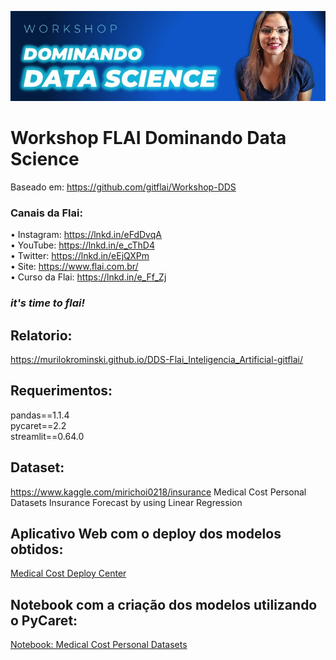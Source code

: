![alt text](https://github.com/MuriloKrominski/DDS-Flai_Inteligencia_Artificial-gitflai/blob/main/imagens/DDS-Flai1.jpg?raw=true)
# Workshop FLAI Dominando Data Science 
Baseado em: https://github.com/gitflai/Workshop-DDS

### Canais da Flai:
• Instagram: https://lnkd.in/eFdDvqA<br>
• YouTube: https://lnkd.in/e_cThD4<br>
• Twitter: https://lnkd.in/eEjQXPm<br>
• Site: https://www.flai.com.br/<br>
• Curso da Flai: https://lnkd.in/e_Ff_Zj<br>
### *it's time to flai!*

## Relatorio:
https://murilokrominski.github.io/DDS-Flai_Inteligencia_Artificial-gitflai/

## Requerimentos:
pandas==1.1.4<br>
pycaret==2.2<br>
streamlit==0.64.0<br>

## Dataset:
https://www.kaggle.com/mirichoi0218/insurance
Medical Cost Personal Datasets
Insurance Forecast by using Linear Regression

## Aplicativo Web com o deploy dos modelos obtidos:
[Medical Cost Deploy Center](https://share.streamlit.io/gitflai/workshop-dds/main/medical.py)

## Notebook com a criação dos modelos utilizando o PyCaret:
[Notebook: Medical Cost Personal Datasets](https://github.com/MuriloKrominski/DDS-Flai_Inteligencia_Artificial-gitflai/blob/main/Dados_de_Custos_Medicos.ipynb)
